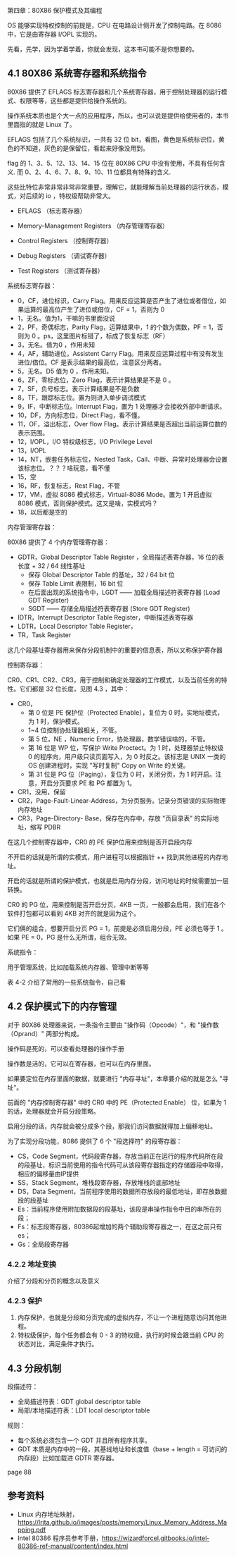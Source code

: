 
第四章：80X86 保护模式及其编程

OS 能够实现特权控制的前提是，CPU 在电路设计侧开发了控制电路。在 8086 中，它是由寄存器 I/OPL 实现的。

先看，先学，因为学着学着，你就会发现，这本书可能不是你想要的。

## 4.1 80X86 系统寄存器和系统指令

80X86 提供了 EFLAGS 标志寄存器和几个系统寄存器，用于控制处理器的运行模式、权限等等，这些都是提供给操作系统的。

操作系统本质也是个大一点的应用程序，所以，也可以说是提供给使用者的，本书里面指的就是 Linux 了。

EFLAGS 包括了几个系统标识，一共有 32 位 bit，看图，黄色是系统标识位，黄色的不知道，灰色的是保留位，看起来好像没用到。

flag 的 1、3、5、12、13、14、15 位在 80X86 CPU 中没有使用，不具有任何含义. 而 0、2、4、6、7、8、9、10、11 位都具有特殊的含义.

这些比特位非常非常非常非常重要，理解它，就能理解当前处理器的运行状态，模式，对后续的 io ，特权级帮助非常大。

- EFLAGS （标志寄存器）

- Memory-Management Registers （内存管理寄存器）

- Control Registers （控制寄存器）

- Debug Registers （调试寄存器）

- Test Registers （测试寄存器）

系统标志寄存器：

- 0，CF，进位标识，Carry Flag。用来反应运算是否产生了进位或者借位，如果运算的最高位产生了进位或借位，CF = 1，否则为 0 
- 1，无名。值为1，干嘛的书里面没说
- 2，PF，奇偶标志，Parity Flag，运算结果中，1 的个数为偶数，PF = 1，否则为 0 。ps，这里图片标错了，标成了恢复标志（RF）
- 3，无名。值为0 ，作用未知
- 4，AF，辅助进位，Assistent Carry Flag。用来反应运算过程中有没有发生进位/借位。CF 是表示结果的最高位，注意区分两者。
- 5，无名。D5 值为 0 ，作用未知。
- 6，ZF，零标志位，Zero Flag，表示计算结果是不是 0 。
- 7，SF，负号标志。表示计算结果是不是负数
- 8，TF，跟踪标志位。置为则进入单步调试模式
- 9，IF，中断标志位。Interrupt Flag，置为 1 处理器才会接收外部中断请求。
- 10，DF，方向标志位，Direct Flag，看不懂。
- 11，OF，溢出标志，Over flow Flag。表示计算结果是否超出当前运算位数的表示范围。
- 12，I/OPL，I/O 特权级标志，I/O Privilege Level
- 13，I/OPL
- 14，NT，嵌套任务标志位，Nested Task，Call、中断、异常时处理器会设置该标志位。？？？啥玩意，看不懂
- 15，空
- 16，RF，恢复标志，Rest Flag，不管
- 17，VM，虚拟 8086 模式标志，Virtual-8086 Mode。置为 1 开启虚拟 8086 模式，否则保护模式。这又是啥，实模式吗？
- 18，以后都是空的

内存管理寄存器：

80X86 提供了 4 个内存管理寄存器：

- GDTR，Global Descriptor Table Register ，全局描述表寄存器，16 位的表长度 + 32 / 64 线性基址
  - 保存 Global Descriptor Table 的基址，32 / 64 bit 位
  - 保存 Table Limit 表限制，16 bit 位
  - 在后面出现的系统指令中，LGDT —— 加载全局描述符表寄存器 (Load GDT Register)
  - SGDT —— 存储全局描述符表寄存器 (Store GDT Register)
- IDTR，Interrupt Descriptor Table Register，中断描述表寄存器
- LDTR，Local Descriptor Table Register，
- TR，Task Register

这几个段基址寄存器用来保存分段机制中的重要的信息表，所以又称保护寄存器

控制寄存器：

CR0、CR1、CR2、CR3，用于控制和确定处理器的工作模式，以及当前任务的特性。它们都是 32 位长度，见图 4.3 ，其中：

- CR0，
  - 第 0 位是 PE 保护位（Protected Enable），复位为 0 时，实地址模式，为 1 时，保护模式。
  - 1~4 位控制协处理器相关，不管。
  - 第 5 位，NE ，Numeric Error，协处理器，数学错误啥的，不管。
  - 第 16 位是 WP 位，写保护 Write Proctect。为 1 时，处理器禁止特权级 0 的程序向，用户级只读页面写入，为 0 时反之。该标志是 UNIX 一类的 OS 创建进程时，实现 "写时复制" Copy on Write 的关键。
  - 第 31 位是 PG 位（Paging），复位为 0 时，关闭分页，为 1 时开启。注意，开启分页要求 PE 和 PG 都置为 1。
- CR1，没用，保留
- CR2，Page-Fault-Linear-Address，为分页服务。记录分页错误的实际物理内存地址
- CR3，Page-Directory- Base，保存在内存中，存放 "页目录表" 的实际地址，缩写 PDBR

在这几个控制寄存器中，CR0 的 PE 保护位用来控制是否开启段内存

不开启的话就是所谓的实模式，用户进程可以根据指针 ++ 找到其他进程的内存地址。

开启的话就是所谓的保护模式，也就是启用内存分段，访问地址的时候需要加一层转换。

CR0 的 PG 位，用来控制是否开启分页，4KB 一页，一般都会启用，我们在各个软件打包都可以看到 4KB 对齐的就是因为这个。

它们俩的组合，想要开启分页 PG = 1，前提是必须启用分段，PE 必须也等于 1 。如果 PE = 0，PG 是什么无所谓，组合无效。

系统指令：

用于管理系统，比如加载系统内存器、管理中断等等

表 4-2 介绍了常用的一些系统指令，自己看

## 4.2 保护模式下的内存管理

对于 80X86 处理器来说，一条指令主要由 "操作码（Opcode）"，和 "操作数（Oprand）" 两部分构成。

操作码是死的，可以查看处理器的操作手册

操作数是活的，它可以在寄存器，也可以在内存里面。

如果要定位在内存里面的数据，就要进行 "内存寻址"，本章要介绍的就是怎么 "寻址"。

前面的 "内存控制寄存器" 中的 CR0 中的 PE（Protected Enable） 位，如果为 1 的话，处理器就会开启分段策略。

启用分段的话，内存就会被分成多个段，那我们访问数据就得加上偏移地址。

为了实现分段功能，8086 提供了 6 个 "段选择符" 的段寄存器：

- CS，Code Segment，代码段寄存器，存放当前正在运行的程序代码所在段的段基址，标识当前使用的指令代码可从该段寄存器指定的存储器段中取得，相应的偏移量由IP提供
- SS，Stack Segment，堆栈段寄存器，存放堆栈的底部地址
- DS，Data Segment，当前程序使用的数据所存放段的最低地址，即存放数据段的段基址
- Es：当前程序使用附加数据段的段基址，该段是串操作指令中目的串所在的段；
- Fs：标志段寄存器，80386起增加的两个辅助段寄存器之一，在这之前只有es；
- Gs：全局段寄存器

### 4.2.2 地址变换

介绍了分段和分页的概念以及意义

### 4.2.3 保护

1. 内存保护，也就是分段和分页完成的虚拟内存，不让一个进程随意访问其他进程。
2. 特权级保护，每个任务都会有 0 - 3 的特权级，执行的时候会跟当前 CPU 的状态对比，满足条件才执行。

## 4.3 分段机制

段描述符：

- 全局描述符表：GDT global descriptor table
- 局部/本地描述符表：LDT local descriptor table

规则：

- 每个系统必须包含一个 GDT 并且所有程序共享。
- GDT 本质是内存中的一段，其基线地址和长度值（base + length = 可访问的内存段）比如加载进 GDTR 寄存器。

page 88

## 参考资料

- Linux 内存地址映射，https://lrita.github.io/images/posts/memory/Linux_Memory_Address_Mapping.pdf
- Intel 80386 程序员参考手册，https://wizardforcel.gitbooks.io/intel-80386-ref-manual/content/index.html